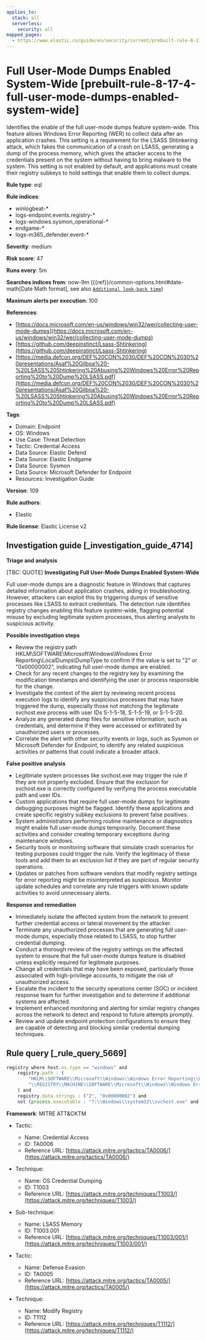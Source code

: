 ```yaml
---
applies_to:
  stack: all
  serverless:
    security: all
mapped_pages:
  - https://www.elastic.co/guide/en/security/current/prebuilt-rule-8-17-4-full-user-mode-dumps-enabled-system-wide.html
---
```


# Full User-Mode Dumps Enabled System-Wide [prebuilt-rule-8-17-4-full-user-mode-dumps-enabled-system-wide]

Identifies the enable of the full user-mode dumps feature system-wide. This feature allows Windows Error Reporting (WER) to collect data after an application crashes. This setting is a requirement for the LSASS Shtinkering attack, which fakes the communication of a crash on LSASS, generating a dump of the process memory, which gives the attacker access to the credentials present on the system without having to bring malware to the system. This setting is not enabled by default, and applications must create their registry subkeys to hold settings that enable them to collect dumps.

**Rule type**: eql

**Rule indices**:

* winlogbeat-*
* logs-endpoint.events.registry-*
* logs-windows.sysmon_operational-*
* endgame-*
* logs-m365_defender.event-*

**Severity**: medium

**Risk score**: 47

**Runs every**: 5m

**Searches indices from**: now-9m ({{ref}}/common-options.html#date-math[Date Math format], see also [`Additional look-back time`](docs-content://solutions/security/detect-and-alert/create-detection-rule.md#rule-schedule))

**Maximum alerts per execution**: 100

**References**:

* [https://docs.microsoft.com/en-us/windows/win32/wer/collecting-user-mode-dumps](https://docs.microsoft.com/en-us/windows/win32/wer/collecting-user-mode-dumps)
* [https://github.com/deepinstinct/Lsass-Shtinkering](https://github.com/deepinstinct/Lsass-Shtinkering)
* [https://media.defcon.org/DEF%20CON%2030/DEF%20CON%2030%20presentations/Asaf%20Gilboa%20-%20LSASS%20Shtinkering%20Abusing%20Windows%20Error%20Reporting%20to%20Dump%20LSASS.pdf](https://media.defcon.org/DEF%20CON%2030/DEF%20CON%2030%20presentations/Asaf%20Gilboa%20-%20LSASS%20Shtinkering%20Abusing%20Windows%20Error%20Reporting%20to%20Dump%20LSASS.pdf)

**Tags**:

* Domain: Endpoint
* OS: Windows
* Use Case: Threat Detection
* Tactic: Credential Access
* Data Source: Elastic Defend
* Data Source: Elastic Endgame
* Data Source: Sysmon
* Data Source: Microsoft Defender for Endpoint
* Resources: Investigation Guide

**Version**: 109

**Rule authors**:

* Elastic

**Rule license**: Elastic License v2

## Investigation guide [_investigation_guide_4714]

**Triage and analysis**

[TBC: QUOTE]
**Investigating Full User-Mode Dumps Enabled System-Wide**

Full user-mode dumps are a diagnostic feature in Windows that captures detailed information about application crashes, aiding in troubleshooting. However, attackers can exploit this by triggering dumps of sensitive processes like LSASS to extract credentials. The detection rule identifies registry changes enabling this feature system-wide, flagging potential misuse by excluding legitimate system processes, thus alerting analysts to suspicious activity.

**Possible investigation steps**

* Review the registry path HKLM\SOFTWARE\Microsoft\Windows\Windows Error Reporting\LocalDumps\DumpType to confirm if the value is set to "2" or "0x00000002", indicating full user-mode dumps are enabled.
* Check for any recent changes to the registry key by examining the modification timestamps and identifying the user or process responsible for the change.
* Investigate the context of the alert by reviewing recent process execution logs to identify any suspicious processes that may have triggered the dump, especially those not matching the legitimate svchost.exe process with user IDs S-1-5-18, S-1-5-19, or S-1-5-20.
* Analyze any generated dump files for sensitive information, such as credentials, and determine if they were accessed or exfiltrated by unauthorized users or processes.
* Correlate the alert with other security events or logs, such as Sysmon or Microsoft Defender for Endpoint, to identify any related suspicious activities or patterns that could indicate a broader attack.

**False positive analysis**

* Legitimate system processes like svchost.exe may trigger the rule if they are not properly excluded. Ensure that the exclusion for svchost.exe is correctly configured by verifying the process executable path and user IDs.
* Custom applications that require full user-mode dumps for legitimate debugging purposes might be flagged. Identify these applications and create specific registry subkey exclusions to prevent false positives.
* System administrators performing routine maintenance or diagnostics might enable full user-mode dumps temporarily. Document these activities and consider creating temporary exceptions during maintenance windows.
* Security tools or monitoring software that simulate crash scenarios for testing purposes could trigger the rule. Verify the legitimacy of these tools and add them to an exclusion list if they are part of regular security operations.
* Updates or patches from software vendors that modify registry settings for error reporting might be misinterpreted as suspicious. Monitor update schedules and correlate any rule triggers with known update activities to avoid unnecessary alerts.

**Response and remediation**

* Immediately isolate the affected system from the network to prevent further credential access or lateral movement by the attacker.
* Terminate any unauthorized processes that are generating full user-mode dumps, especially those related to LSASS, to stop further credential dumping.
* Conduct a thorough review of the registry settings on the affected system to ensure that the full user-mode dumps feature is disabled unless explicitly required for legitimate purposes.
* Change all credentials that may have been exposed, particularly those associated with high-privilege accounts, to mitigate the risk of unauthorized access.
* Escalate the incident to the security operations center (SOC) or incident response team for further investigation and to determine if additional systems are affected.
* Implement enhanced monitoring and alerting for similar registry changes across the network to detect and respond to future attempts promptly.
* Review and update endpoint protection configurations to ensure they are capable of detecting and blocking similar credential dumping techniques.


## Rule query [_rule_query_5669]

```js
registry where host.os.type == "windows" and
    registry.path : (
        "HKLM\\SOFTWARE\\Microsoft\\Windows\\Windows Error Reporting\\LocalDumps\\DumpType",
        "\\REGISTRY\\MACHINE\\SOFTWARE\\Microsoft\\Windows\\Windows Error Reporting\\LocalDumps\\DumpType"
    ) and
    registry.data.strings : ("2", "0x00000002") and
    not (process.executable : "?:\\Windows\\system32\\svchost.exe" and user.id : ("S-1-5-18", "S-1-5-19", "S-1-5-20"))
```

**Framework**: MITRE ATT&CKTM

* Tactic:

    * Name: Credential Access
    * ID: TA0006
    * Reference URL: [https://attack.mitre.org/tactics/TA0006/](https://attack.mitre.org/tactics/TA0006/)

* Technique:

    * Name: OS Credential Dumping
    * ID: T1003
    * Reference URL: [https://attack.mitre.org/techniques/T1003/](https://attack.mitre.org/techniques/T1003/)

* Sub-technique:

    * Name: LSASS Memory
    * ID: T1003.001
    * Reference URL: [https://attack.mitre.org/techniques/T1003/001/](https://attack.mitre.org/techniques/T1003/001/)

* Tactic:

    * Name: Defense Evasion
    * ID: TA0005
    * Reference URL: [https://attack.mitre.org/tactics/TA0005/](https://attack.mitre.org/tactics/TA0005/)

* Technique:

    * Name: Modify Registry
    * ID: T1112
    * Reference URL: [https://attack.mitre.org/techniques/T1112/](https://attack.mitre.org/techniques/T1112/)



